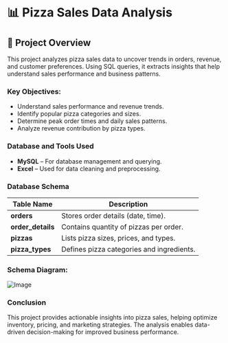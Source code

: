# 📊 Pizza Sales Data Analysis

## 📜 Project Overview
This project analyzes pizza sales data to uncover trends in orders, revenue, and customer preferences. Using SQL queries, it extracts insights that help understand sales performance and business patterns.

### Key Objectives:
- Understand sales performance and revenue trends.
- Identify popular pizza categories and sizes.
- Determine peak order times and daily sales patterns.
- Analyze revenue contribution by pizza types.

### Database and Tools Used
- **MySQL** – For database management and querying.
- **Excel** – Used for data cleaning and preprocessing.
  
### Database Schema
| Table Name     | Description |
|---------------|------------|
| **orders** | Stores order details (date, time). |
| **order_details** | Contains quantity of pizzas per order. |
| **pizzas** | Lists pizza sizes, prices, and types. |
| **pizza_types** | Defines pizza categories and ingredients. |

### Schema Diagram:
![Image](https://github.com/user-attachments/assets/0952f39c-c8cf-47cd-8e81-88feed5f585a)

### Conclusion
This project provides actionable insights into pizza sales, helping optimize inventory, pricing, and marketing strategies. The analysis enables data-driven decision-making for improved business performance.



